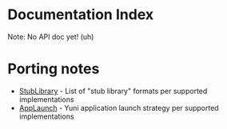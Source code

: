 Documentation Index
===================

Note: No API doc yet! (uh)


Porting notes
=============

* [StubLibrary][] - List of "stub library" formats per supported implementations
* [AppLaunch][] - Yuni application launch strategy per supported implementations


[StubLibrary]: https://github.com/okuoku/yuni/blob/master/doc/PortingNotes/StubLibrary.md
[AppLaunch]: https://github.com/okuoku/yuni/blob/master/doc/PortingNotes/AppLaunch.md
